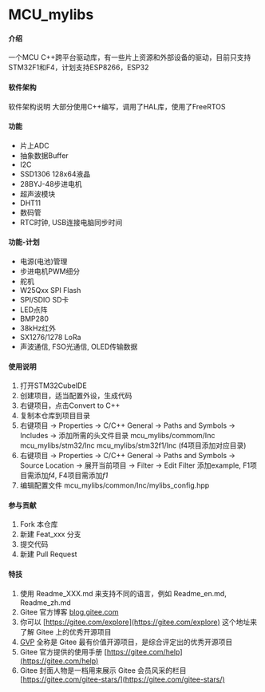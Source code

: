 # MCU_mylibs

#### 介绍
一个MCU C++跨平台驱动库，有一些片上资源和外部设备的驱动，目前只支持STM32F1和F4，计划支持ESP8266，ESP32

#### 软件架构
软件架构说明
大部分使用C++编写，调用了HAL库，使用了FreeRTOS

#### 功能
- 片上ADC
- 抽象数据Buffer
- I2C
- SSD1306 128x64液晶
- 28BYJ-48步进电机
- 超声波模块
- DHT11
- 数码管
- RTC时钟, USB连接电脑同步时间

#### 功能-计划
- 电源(电池)管理
- 步进电机PWM细分
- 舵机
- W25Qxx SPI Flash
- SPI/SDIO SD卡
- LED点阵
- BMP280
- 38kHz红外
- SX1276/1278 LoRa
- 声波通信, FSO光通信, OLED传输数据


#### 使用说明

1.  打开STM32CubeIDE
2.  创建项目，适当配置外设，生成代码
3.  右键项目，点击Convert to C++
4.  复制本仓库到项目目录
5.  右键项目 -> Properties -> C/C++ General -> Paths and Symbols -> Includes -> 添加所需的头文件目录
    mcu_mylibs/commom/Inc
    mcu_mylibs/stm32/Inc
    mcu_mylibs/stm32f1/Inc (f4项目添加对应目录)
6.  右键项目 -> Properties -> C/C++ General -> Paths and Symbols -> Source Location -> 展开当前项目 -> Filter -> Edit Filter
    添加example, F1项目需添加*f4*, F4项目需添加*f1*
7.  编辑配置文件 mcu_mylibs/common/Inc/mylibs_config.hpp

#### 参与贡献

1.  Fork 本仓库
2.  新建 Feat_xxx 分支
3.  提交代码
4.  新建 Pull Request


#### 特技

1.  使用 Readme\_XXX.md 来支持不同的语言，例如 Readme\_en.md, Readme\_zh.md
2.  Gitee 官方博客 [blog.gitee.com](https://blog.gitee.com)
3.  你可以 [https://gitee.com/explore](https://gitee.com/explore) 这个地址来了解 Gitee 上的优秀开源项目
4.  [GVP](https://gitee.com/gvp) 全称是 Gitee 最有价值开源项目，是综合评定出的优秀开源项目
5.  Gitee 官方提供的使用手册 [https://gitee.com/help](https://gitee.com/help)
6.  Gitee 封面人物是一档用来展示 Gitee 会员风采的栏目 [https://gitee.com/gitee-stars/](https://gitee.com/gitee-stars/)
